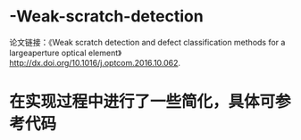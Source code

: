 # -Weak-scratch-detection
论文链接：《Weak scratch detection and defect classification methods for a largeaperture
optical element》http://dx.doi.org/10.1016/j.optcom.2016.10.062.
# 在实现过程中进行了一些简化，具体可参考代码
